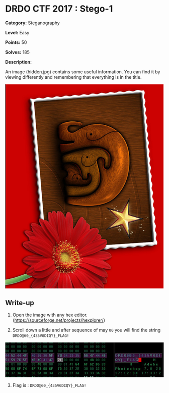 # DRDO CTF 2017 : Stego-1

**Category:** Steganography

**Level:** Easy

**Points:** 50

**Solves:** 185

**Description:**

An image (hidden.jpg) contains some useful information. You can find it by viewing differently and remembering that everything is in the title.

![hidden.jpg](hidden.jpg)

## Write-up

1. Open the image with any hex editor. (https://sourceforge.net/projects/hexplorer/)

2. Scroll down a little and after sequence of may `00` you will find the string `DRDO@60_{435VGDIQY}_FLAG!`

![flag.JPG](flag.JPG)

3. Flag is : `DRDO@60_{435VGDIQY}_FLAG!`
